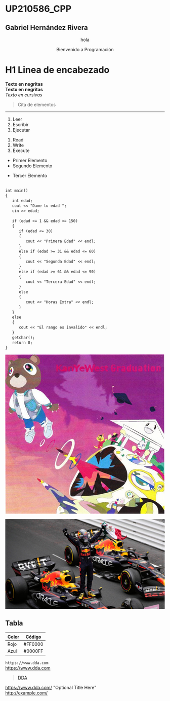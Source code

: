 # UP210586_CPP
## Gabriel Hernández Rivera
<center> hola

Bienvenido a Programación  
</center>

# H1 Linea de encabezado
**Texto en negritas**  
__Texto en negritas__  
*Texto en cursivas*
> Cita de elementos
---
1. Leer
2. Escribir  
3. Ejecutar

<ol>
<li>Read</li>  
<li>Write</li>
<li>Execute</li>
</ol>

* Primer Elemento
* Segundo Elemento
- Tercer Elemento

```

int main()
{
   int edad;
   cout << "Dame tu edad ";
   cin >> edad;

   if (edad >= 1 && edad <= 150)
   {
      if (edad <= 30)
      {
         cout << "Primera Edad" << endl;
      }
      else if (edad >= 31 && edad <= 60)
      {
         cout << "Segunda Edad" << endl;
      }
      else if (edad >= 61 && edad <= 90)
      {
         cout << "Tercera Edad" << endl;
      }
      else
      {
         cout << "Horas Extra" << endl;
      }
   }
   else
   {
      cout << "El rango es invalido" << endl;
   }
   getchar();
   return 0;
}
```
![YeGraduation](U1/Imagenes/YeGraduation.jpg "Graduation")
<div align="center">
<img alt="Checo Perez" src='U1/Imagenes/Checo.jpg'
width='800' />
</div>

## Tabla
| Color | Código |  
|-------|---------- |  
| Rojo  | #FF0000 |  
| Azul  | #0000FF |  

`https://www.dda.com`  
https://www.dda.com
 
>[DDA](https://www.dda.com)  

<https://www.dda.com/>
"Optional Title Here"  
<a href="http://example.com/">http://example.com/</a>
